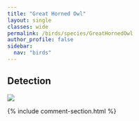 ```yaml
---
title: "Great Horned Owl"
layout: single
classes: wide
permalink: /birds/species/GreatHornedOwl
author_profile: false
sidebar:
  nav: "birds"
---
```


<h2>Detection</h2>

<a href="https://beallen.github.io/DevelopmentWebsite/assets/images/birds/GreatHornedOwl/det.jpg">
<img src="https://beallen.github.io/DevelopmentWebsite/assets/images/birds/GreatHornedOwl/det.jpg">
</a>

{% include comment-section.html %}
